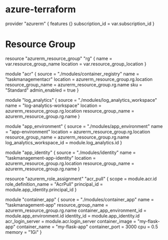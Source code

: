 # azure-terraform

provider "azurerm" {
features {}
subscription_id = var.subscription_id
}

# Resource Group

resource "azurerm_resource_group" "rg" {
name = var.resource_group_name
location = var.resource_group_location
}

module "acr" {
source = "./modules/container_registry"
name = "taskmanagementacr"
location = azurerm_resource_group.rg.location
resource_group_name = azurerm_resource_group.rg.name
sku = "Standard"
admin_enabled = true
}

module "log_analytics" {
source = "./modules/log_analytics_workspace"
name = "log-analytics-workspace"
location = azurerm_resource_group.rg.location
resource_group_name = azurerm_resource_group.rg.name
}

module "app_environment" {
source = "./modules/app_environment"
name = "app-environment"
location = azurerm_resource_group.rg.location
resource_group_name = azurerm_resource_group.rg.name
log_analytics_workspace_id = module.log_analytics.id
}

module "app_identity" {
source = "./modules/identity"
name = "taskmanagement-app-identity"
location = azurerm_resource_group.rg.location
resource_group_name = azurerm_resource_group.rg.name
}

resource "azurerm_role_assignment" "acr_pull" {
scope = module.acr.id
role_definition_name = "AcrPull"
principal_id = module.app_identity.principal_id
}

module "container_app" {
source = "./modules/container_app"
name = "taskmanagement-app"
resource_group_name = azurerm_resource_group.rg.name
container_app_environment_id = module.app_environment.id
identity_id = module.app_identity.id
acr_login_server = module.acr.login_server
container_image = "my-flask-app"
container_name = "my-flask-app"
container_port = 3000
cpu = 0.5
memory = "1Gi"
}
